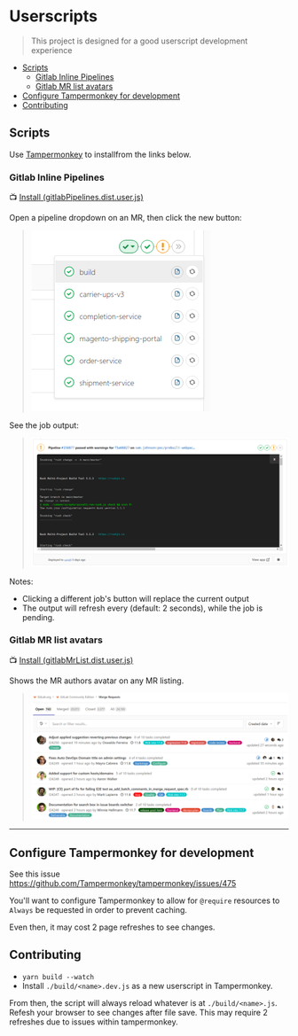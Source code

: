 # Userscripts

> This project is designed for a good userscript development experience

+ [Scripts](#scripts)
  + [Gitlab Inline Pipelines](#gitlab-inline-pipelines)
  + [Gitlab MR list avatars](#gitlab-mr-list-avatars)
+ [Configure Tampermonkey for development](#configure-tampermonkey-for-development)
+ [Contributing](#contributing)

## Scripts

Use [Tampermonkey](https://chrome.google.com/webstore/detail/tampermonkey/dhdgffkkebhmkfjojejmpbldmpobfkfo?hl=en) to installfrom the links below.

### Gitlab Inline Pipelines

:tv: [Install (gitlabPipelines.dist.user.js)](https://github.com/nfour/userscripts/raw/master/build/gitlabPipelines.dist.user.js)

Open a pipeline dropdown on an MR, then click the new button:

> ![./src/gitlabPipelines/docs/buttons.png](./src/gitlabPipelines/docs/buttons.png)

See the job output:

> ![./src/gitlabPipelines/docs/output.png](./src/gitlabPipelines/docs/output.png)

Notes:
- Clicking a different job's button will replace the current output
- The output will refresh every (default: 2 seconds), while the job is pending.

### Gitlab MR list avatars

:tv: [Install (gitlabMrList.dist.user.js)](https://github.com/nfour/userscripts/raw/master/build/gitlabMrList.dist.user.js)

Shows the MR authors avatar on any MR listing.

> ![./src/gitlabMrList/docs/example.png](./src/gitlabMrList/docs/example.png)

-------------------------------------------------------------------------------------------

## Configure Tampermonkey for development

See this issue https://github.com/Tampermonkey/tampermonkey/issues/475

You'll want to configure Tampermonkey to allow for `@require` resources to `Always` be requested in order to prevent caching.

Even then, it may cost 2 page refreshes to see changes.

## Contributing

- `yarn build --watch`
- Install `./build/<name>.dev.js` as a new userscript in Tampermonkey.

From then, the script will always reload whatever is at `./build/<name>.js`.
Refesh your browser to see changes after file save. This may require 2 refreshes due to issues within tampermonkey.
